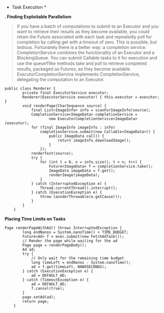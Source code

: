 
* Task Execution *

**. Finding Exploitable Parallelism**
> If you have a batch of computations to submit to an Executor and you want to retrieve their results as they become
available, you could retain the Future associated with each task and repeatedly poll for completion by calling get with a
timeout of zero. This is possible, but tedious. Fortunately there is a better way: a completion service.
CompletionService combines the functionality of an Executor and a BlockingQueue. You can submit Callable tasks
to it for execution and use the queueͲlike methods take and poll to retrieve completed results, packaged as Futures,
as they become available. ExecutorCompletionService implements CompletionService, delegating the computation
to an Executor.

```
public class Renderer {
        private final ExecutorService executor;
        Renderer(ExecutorService executor) { this.executor = executor; }
        void renderPage(CharSequence source) {
            final List<ImageInfo> info = scanForImageInfo(source);
            CompletionService<ImageData> completionService =
                    new ExecutorCompletionService<ImageData>(executor);
            for (final ImageInfo imageInfo : info)
                completionService.submit(new Callable<ImageData>() {
                    public ImageData call() {
                        return imageInfo.downloadImage();
                    }
                });
            renderText(source);
            try {
                for (int t = 0, n = info.size(); t < n; t++) {
                    Future<ImageData> f = completionService.take();
                    ImageData imageData = f.get();
                    renderImage(imageData);
                }
            } catch (InterruptedException e) {
                Thread.currentThread().interrupt();
            } catch (ExecutionException e) {
                throw launderThrowable(e.getCause());
            }
        }
    }
```

**Placing Time Limits on Tasks**

```
Page renderPageWithAd() throws InterruptedException {
        long endNanos = System.nanoTime() + TIME_BUDGET;
        Future<Ad> f = exec.submit(new FetchAdTask());
        // Render the page while waiting for the ad
        Page page = renderPageBody();
        Ad ad;
        try {
            // Only wait for the remaining time budget
            long timeLeft = endNanos - System.nanoTime();
            ad = f.get(timeLeft, NANOSECONDS);
        } catch (ExecutionException e) {
            ad = DEFAULT_AD;
        } catch (TimeoutException e) {
            ad = DEFAULT_AD;
            f.cancel(true);
        }
        page.setAd(ad);
        return page;
    }
```
